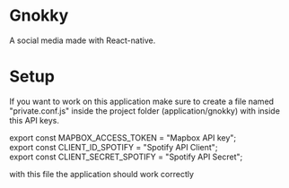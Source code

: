 # Gnokky
A social media made with React-native.

# Setup
If you want to work on this application make sure to create a file named "private.conf.js" inside the project folder (application/gnokky)
with inside this API keys.

export const MAPBOX_ACCESS_TOKEN = "Mapbox API key"; <br />
export const CLIENT_ID_SPOTIFY = "Spotify API Client"; <br />
export const CLIENT_SECRET_SPOTIFY = "Spotify API Secret"; <br />

with this file the application should work correctly
